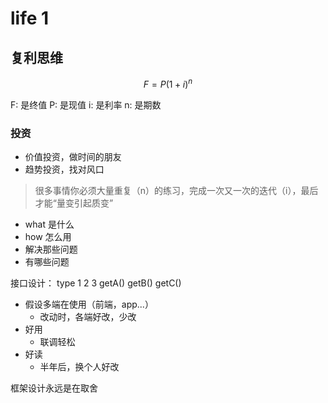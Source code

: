 # life 1
## 复利思维
$$
F=P(1+i)^n 
$$

F: 是终值 P: 是现值 i: 是利率 n: 是期数

### 投资

- 价值投资，做时间的朋友
- 趋势投资，找对风口

> 很多事情你必须大量重复（n）的练习，完成一次又一次的迭代（i），最后才能“量变引起质变”

- what 是什么
- how 怎么用
- 解决那些问题
- 有哪些问题

接口设计：
type 1 2 3   getA() getB() getC()
- 假设多端在使用（前端，app...）
	- 改动时，各端好改，少改
- 好用
	- 联调轻松
- 好读
	- 半年后，换个人好改

框架设计永远是在取舍